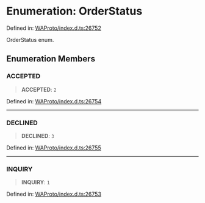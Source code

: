 # Enumeration: OrderStatus

Defined in: [WAProto/index.d.ts:26752](https://github.com/Fokusdotid/Baileys/blob/c0c23ce3104b65dfcc64246c9ee8a49ef38993b5/WAProto/index.d.ts#L26752)

OrderStatus enum.

## Enumeration Members

### ACCEPTED

> **ACCEPTED**: `2`

Defined in: [WAProto/index.d.ts:26754](https://github.com/Fokusdotid/Baileys/blob/c0c23ce3104b65dfcc64246c9ee8a49ef38993b5/WAProto/index.d.ts#L26754)

***

### DECLINED

> **DECLINED**: `3`

Defined in: [WAProto/index.d.ts:26755](https://github.com/Fokusdotid/Baileys/blob/c0c23ce3104b65dfcc64246c9ee8a49ef38993b5/WAProto/index.d.ts#L26755)

***

### INQUIRY

> **INQUIRY**: `1`

Defined in: [WAProto/index.d.ts:26753](https://github.com/Fokusdotid/Baileys/blob/c0c23ce3104b65dfcc64246c9ee8a49ef38993b5/WAProto/index.d.ts#L26753)
